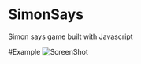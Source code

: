 # SimonSays
Simon says game built with Javascript

#Example
![ScreenShot](https://gfycat.com/BowedOddAmericantoad)
